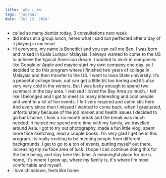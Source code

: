```yaml
---
title: 'who i am'
tags: 'journal'
date: 'Jul 12, 2024'
---
```


- called so many dentist today, 3 consultations next week
- did intros at a group lunch, heres what i said but perfected after a day of it playing in my head
- Hi everyone, my name is Benedict and you can call me Ben. I was born and raised in Kuala Lumpur Malaysia. I always wanted to come to the US to achieve the typical American dream. I wanted to work in companies like Google or Apple and maybe start my own company one day. so I decided to do this program where i finished two years of college in Malaysia and then transfer to the US. I went to Iowa State university. It’s a peaceful college town, out can get a little bit too boring and it’s also very very cold in the winters. But I was lucky enough to spend two summers in the bay area. I realized I loved the Bay Area so much. I felt like I belonged and I got to meet so many interesting and cool people and went to a lot of fun events. I felt very inspired and optimistic here. And every since then I missed I wanted to come back. when I graduated, unfortunately because of the job market and health issues I decided to go back home. I took a six month break and the break was much needed. It helped me spend more time with my family, we travelled around Asia. I got to try out photography, made a fun little vlog, spent more time sketching, read a couple books. I’m very glad I get be in this program. Its really exciting to be meeting people from different backgrounds. I get to go to a ton of events, putting myself out there, increasing my surface area of luck. I hope I can continue doing this for the time being, and stay here this time. A meaningful place for me is home, it's where I grew up, where my family is, it's where i'm most comfortable and myself.
- i love chinatown, feels like home
